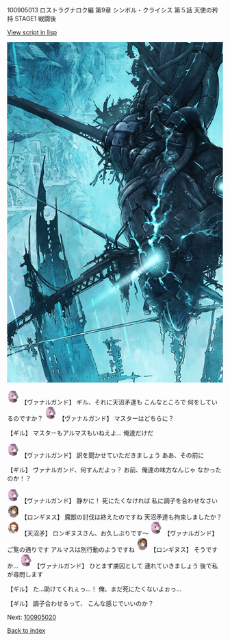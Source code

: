 100905013 ロストラグナロク編 第9章 シンボル・クライシス 第５話 天使の矜持 STAGE1 戦闘後

[View script in lisp](../scripts/100905013.txt)

![underground_world_3.png](../images/backgrounds/underground_world_3.png)

<img src="../images/units/3601111.png" alt="3601111.png" height="34"/>
【ヴァナルガンド】
ギル、それに天沼矛達も
こんなところで
何をしているのですか？

<img src="../images/units/3601111.png" alt="3601111.png" height="34"/>
【ヴァナルガンド】
マスターはどちらに？

【ギル】
マスターもアルマスもいねえよ…
俺達だけだ

<img src="../images/units/3601111.png" alt="3601111.png" height="34"/>
【ヴァナルガンド】
訳を聞かせていただきましょう
ああ、その前に

【ギル】
ヴァナルガンド、何すんだよっ？
お前、俺達の味方なんじゃ
なかったのか！？

<img src="../images/units/3601111.png" alt="3601111.png" height="34"/>
【ヴァナルガンド】
静かに！
死にたくなければ
私に調子を合わせなさい

<img src="../images/units/3300111.png" alt="3300111.png" height="34"/>
【ロンギヌス】
魔獣の討伐は終えたのですね
天沼矛達も拘束しましたか？

<img src="../images/units/3300411.png" alt="3300411.png" height="34"/>
【天沼矛】
ロンギヌスさん、お久しぶりです～

<img src="../images/units/3601111.png" alt="3601111.png" height="34"/>
【ヴァナルガンド】
ご覧の通りです
アルマスは別行動のようですね

<img src="../images/units/3300111.png" alt="3300111.png" height="34"/>
【ロンギヌス】
そうですか…

<img src="../images/units/3601111.png" alt="3601111.png" height="34"/>
【ヴァナルガンド】
ひとまず虜囚として
連れていきましょう
後で私が尋問します

【ギル】
た…助けてくれぇっ…！
俺、まだ死にたくないよぉっ…

【ギル】
調子合わせるって、
こんな感じでいいのか？

Next: [100905020](100905020.md)

[Back to index](index.md)
